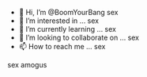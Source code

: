 - 👋 Hi, I’m @BoomYourBang sex
- 👀 I’m interested in ... sex
- 🌱 I’m currently learning ... sex
- 💞️ I’m looking to collaborate on ... sex
- 📫 How to reach me ... sex

sex
amogus
<!---
BoomYourBang/BoomYourBang is a ✨ special ✨ repository because its `README.md` (this file) appears on your GitHub profile.
You can click the Preview link to take a look at your changes.
--->
